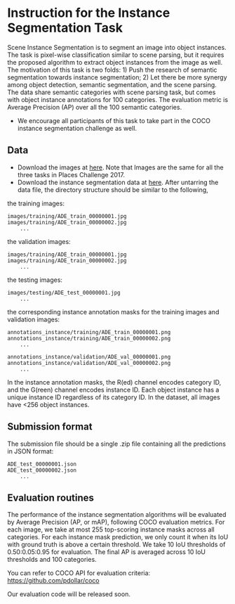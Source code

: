 # Instruction for the Instance Segmentation Task

Scene Instance Segmentation is to segment an image into object instances. The task is pixel-wise classification similar to scene parsing, but it requires the proposed algorithm to extract object instances from the image as well. The motivation of this task is two folds: 1) Push the research of semantic segmentation towards instance segmentation; 2) Let there be more synergy among object detection, semantic segmentation, and the scene parsing. The data share semantic categories with scene parsing task, but comes with object instance annotations for 100 categories. The evaluation metric is Average Precision (AP) over all the 100 semantic categories.
* We encourage all participants of this task to take part in the COCO instance segmentation challenge as well.

## Data 

- Download the images at [here](http://placeschallenge.csail.mit.edu/data/ChallengeData2017/images.tar). Note that Images are the same for all the three tasks in Places Challenge 2017.
- Download the instance segmentation data at [here](http://placeschallenge.csail.mit.edu/data/ChallengeData2017/annotations_instance.tar). After untarring the data file, the directory structure should be similar to the following,

the training images:

    images/training/ADE_train_00000001.jpg
    images/training/ADE_train_00000002.jpg
        ...
        
the validation images:

    images/training/ADE_train_00000001.jpg
    images/training/ADE_train_00000002.jpg
        ...

the testing images:

    images/testing/ADE_test_00000001.jpg
        ...


the corresponding instance annotation masks for the training images and validation images:
    
    annotations_instance/training/ADE_train_00000001.png
    annotations_instance/training/ADE_train_00000002.png
        ...
        
    annotations_instance/validation/ADE_val_00000001.png
    annotations_instance/validation/ADE_val_00000002.png
        ...
        
In the instance annotation masks, the R(ed) channel encodes category ID, and the G(reen) channel encodes instance ID. Each object instance has a unique instance ID regardless of its category ID. 
In the dataset, all images have <256 object instances.


## Submission format

The submission file should be a single .zip file containing all the predictions in JSON format:
    
    ADE_test_00000001.json
    ADE_test_00000002.json
        ...


## Evaluation routines
The performance of the instance segmentation algorithms will be evaluated by Average Precision (AP, or mAP), following COCO evaluation metrics.
For each image, we take at most 255 top-scoring instance masks across all categories.
For each instance mask prediction, we only count it when its IoU with ground truth is above a certain threshold. We take 10 IoU thresholds of 0.50:0.05:0.95 for evaluation. The final AP is averaged across 10 IoU thresholds and 100 categories.

You can refer to COCO API for evaluation criteria: https://github.com/pdollar/coco

Our evaluation code will be released soon. 
